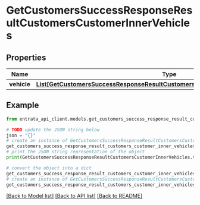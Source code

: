 # GetCustomersSuccessResponseResultCustomersCustomerInnerVehicles


## Properties

Name | Type | Description | Notes
------------ | ------------- | ------------- | -------------
**vehicle** | [**List[GetCustomersSuccessResponseResultCustomersCustomerInnerVehiclesVehicleInner]**](GetCustomersSuccessResponseResultCustomersCustomerInnerVehiclesVehicleInner.md) |  | 

## Example

```python
from entrata_api_client.models.get_customers_success_response_result_customers_customer_inner_vehicles import GetCustomersSuccessResponseResultCustomersCustomerInnerVehicles

# TODO update the JSON string below
json = "{}"
# create an instance of GetCustomersSuccessResponseResultCustomersCustomerInnerVehicles from a JSON string
get_customers_success_response_result_customers_customer_inner_vehicles_instance = GetCustomersSuccessResponseResultCustomersCustomerInnerVehicles.from_json(json)
# print the JSON string representation of the object
print(GetCustomersSuccessResponseResultCustomersCustomerInnerVehicles.to_json())

# convert the object into a dict
get_customers_success_response_result_customers_customer_inner_vehicles_dict = get_customers_success_response_result_customers_customer_inner_vehicles_instance.to_dict()
# create an instance of GetCustomersSuccessResponseResultCustomersCustomerInnerVehicles from a dict
get_customers_success_response_result_customers_customer_inner_vehicles_from_dict = GetCustomersSuccessResponseResultCustomersCustomerInnerVehicles.from_dict(get_customers_success_response_result_customers_customer_inner_vehicles_dict)
```
[[Back to Model list]](../README.md#documentation-for-models) [[Back to API list]](../README.md#documentation-for-api-endpoints) [[Back to README]](../README.md)


